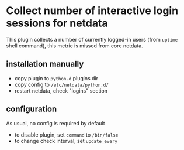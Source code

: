 # Collect number of interactive login sessions for netdata

This plugin collects a number of currently logged-in users (from `uptime` shell command),
this metric is missed from core netdata.

## installation manually
- copy plugin to `python.d` plugins dir
- copy config to `/etc/netdata/python.d/`
- restart netdata, check "logins" section

## configuration
As usual, no config is required by default
- to disable plugin, set `command` to `/bin/false`
- to change check interval, set `update_every`